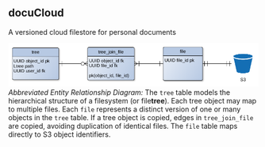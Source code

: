 ## docuCloud
A versioned cloud filestore for personal documents

![er](https://raw.githubusercontent.com/ericghara/docuCloud/main/backend/misc/abbreviated_er_diagram.png)
*Abbreviated Entity Relationship Diagram:* The `tree` table models the hierarchical structure of a filesystem (or file**tree**).  Each tree object may map to multiple files. Each `file` represents a distinct version of one or many objects in the `tree` table.  If a tree object is copied, edges in `tree_join_file` are copied, avoiding duplication of identical files.  The `file` table maps directly to S3 object identifiers.

